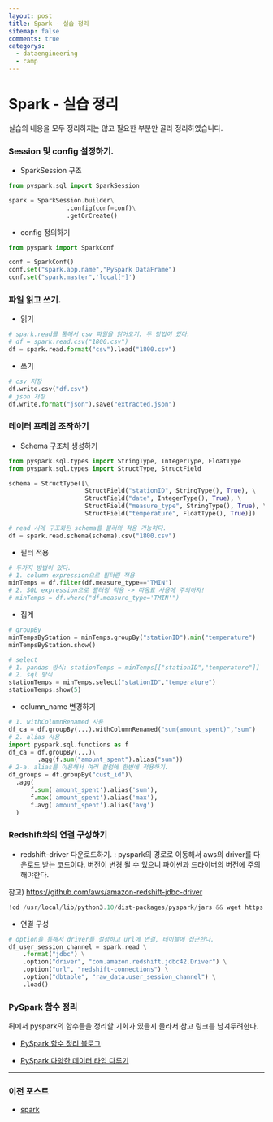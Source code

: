 ```yaml
---
layout: post
title: Spark - 실습 정리
sitemap: false
comments: true
categorys:
  - dataengineering
  - camp
---
```


# Spark - 실습 정리
실습의 내용을 모두 정리하지는 않고 필요한 부분만 골라 정리하였습니다.

### Session 및 config 설정하기.

- SparkSession 구조

```python
from pyspark.sql import SparkSession

spark = SparkSession.builder\
				.config(conf=conf)\
				.getOrCreate()
```

- config 정의하기

```python
from pyspark import SparkConf

conf = SparkConf()
conf.set("spark.app.name","PySpark DataFrame")
conf.set("spark.master",'local[*]')
```

### 파일 읽고 쓰기.

- 읽기

```python
# spark.read를 통해서 csv 파일을 읽어오기. 두 방법이 있다.
# df = spark.read.csv("1800.csv")
df = spark.read.format("csv").load("1800.csv")
```

- 쓰기

```python
# csv 저장
df.write.csv("df.csv")
# json 저장
df.write.format("json").save("extracted.json")
```

### 데이터 프레임 조작하기

- Schema 구조체 생성하기

```python
from pyspark.sql.types import StringType, IntegerType, FloatType
from pyspark.sql.types import StructType, StructField

schema = StructType([\
                     StructField("stationID", StringType(), True), \
                     StructField("date", IntegerType(), True), \
                     StructField("measure_type", StringType(), True), \
                     StructField("temperature", FloatType(), True)])

# read 시에 구조화된 schema를 불러와 적용 가능하다.
df = spark.read.schema(schema).csv("1800.csv")
```

- 필터 적용

```python
# 두가지 방법이 있다. 
# 1. column expression으로 필터링 적용
minTemps = df.filter(df.measure_type=="TMIN")
# 2. SQL expression으로 필터링 적용 -> 따옴표 사용에 주의하자!
# minTemps = df.where("df.measure_type='TMIN'")
```

- 집계

```python
# groupBy
minTempsByStation = minTemps.groupBy("stationID").min("temperature")
minTempsByStation.show()

# select
# 1. pandas 방식: stationTemps = minTemps[["stationID","temperature"]]
# 2. sql 방식
stationTemps = minTemps.select("stationID","temperature")
stationTemps.show(5)
```

- column_name 변경하기

```python
# 1. withColumnRenamed 사용
df_ca = df.groupBy(...).withColumnRenamed("sum(amount_spent)","sum")
# 2. alias 사용
import pyspark.sql.functions as f
df_ca = df.groupBy(...)\
        .agg(f.sum("amount_spent").alias("sum"))
# 2-a. alias를 이용해서 여러 컬럼에 한번에 적용하기.
df_groups = df.groupBy("cust_id")\
  .agg(
      f.sum('amount_spent').alias('sum'),
      f.max('amount_spent').alias('max'),
      f.avg('amount_spent').alias('avg')
  )
```

### Redshift와의 연결 구성하기

- redshift-driver 다운로드하기.
: pyspark의 경로로 이동해서 aws의 driver를 다운로드 받는 코드이다. 버전이 변경 될 수 있으니 파이썬과 드라이버의 버전에 주의해야한다.

참고) https://github.com/aws/amazon-redshift-jdbc-driver

```python
!cd /usr/local/lib/python3.10/dist-packages/pyspark/jars && wget https://redshift-downloads.s3.amazonaws.com/drivers/jdbc/2.1.0.24/redshift-jdbc42-2.1.0.24.jar
```

- 연결 구성

```python
# option을 통해서 driver를 설정하고 url에 연결, 테이블에 접근한다.
df_user_session_channel = spark.read \
    .format("jdbc") \
    .option("driver", "com.amazon.redshift.jdbc42.Driver") \
    .option("url", "redshift-connections") \
    .option("dbtable", "raw_data.user_session_channel") \
    .load()
```

### PySpark 함수 정리
뒤에서 pyspark의 함수들을 정리할 기회가 있을지 몰라서 참고 링크를 남겨두려한다.
- [PySpark 함수 정리 블로그](https://assaeunji.github.io/python/2022-03-26-pyspark/)

- [PySpark 다양한 데이터 타입 다루기](https://wook-lab.tistory.com/19)

---
### 이전 포스트
- [spark](https://poriz.github.io/dataengineering/camp/2024-01-17-dataengineering-camp-Spark_2/)




